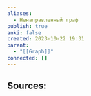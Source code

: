 ```yaml
---
aliases:
  - Ненаправленный граф
publish: true
anki: false
created: 2023-10-22 19:31
parent:
  - "[[Graph]]"
connected: []
---
```















**Sources:**
- 

